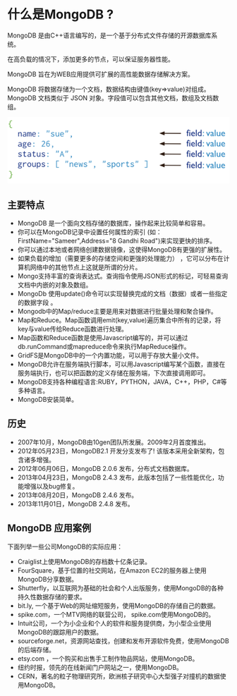 # 什么是MongoDB ?

MongoDB 是由C++语言编写的，是一个基于分布式文件存储的开源数据库系统。

在高负载的情况下，添加更多的节点，可以保证服务器性能。

MongoDB 旨在为WEB应用提供可扩展的高性能数据存储解决方案。

MongoDB 将数据存储为一个文档，数据结构由键值(key=>value)对组成。MongoDB 文档类似于 JSON 对象。字段值可以包含其他文档，数组及文档数组。

![img](./images/filed-value.png)

## 主要特点

- MongoDB 是一个面向文档存储的数据库，操作起来比较简单和容易。
- 你可以在MongoDB记录中设置任何属性的索引 (如：FirstName="Sameer",Address="8 Gandhi Road")来实现更快的排序。
- 你可以通过本地或者网络创建数据镜像，这使得MongoDB有更强的扩展性。
- 如果负载的增加（需要更多的存储空间和更强的处理能力） ，它可以分布在计算机网络中的其他节点上这就是所谓的分片。
- Mongo支持丰富的查询表达式。查询指令使用JSON形式的标记，可轻易查询文档中内嵌的对象及数组。
- MongoDb 使用update()命令可以实现替换完成的文档（数据）或者一些指定的数据字段 。
- Mongodb中的Map/reduce主要是用来对数据进行批量处理和聚合操作。
- Map和Reduce。Map函数调用emit(key,value)遍历集合中所有的记录，将key与value传给Reduce函数进行处理。
- Map函数和Reduce函数是使用Javascript编写的，并可以通过db.runCommand或mapreduce命令来执行MapReduce操作。
- GridFS是MongoDB中的一个内置功能，可以用于存放大量小文件。
- MongoDB允许在服务端执行脚本，可以用Javascript编写某个函数，直接在服务端执行，也可以把函数的定义存储在服务端，下次直接调用即可。
- MongoDB支持各种编程语言:RUBY，PYTHON，JAVA，C++，PHP，C#等多种语言。
- MongoDB安装简单。

## 历史

- 2007年10月，MongoDB由10gen团队所发展。2009年2月首度推出。
- 2012年05月23日，MongoDB2.1 开发分支发布了! 该版本采用全新架构，包含诸多增强。
- 2012年06月06日，MongoDB 2.0.6 发布，分布式文档数据库。
- 2013年04月23日，MongoDB 2.4.3 发布，此版本包括了一些性能优化，功能增强以及bug修复。
- 2013年08月20日，MongoDB 2.4.6 发布。
- 2013年11月01日，MongoDB 2.4.8 发布。

## MongoDB 应用案例

下面列举一些公司MongoDB的实际应用：

- Craiglist上使用MongoDB的存档数十亿条记录。
- FourSquare，基于位置的社交网站，在Amazon EC2的服务器上使用MongoDB分享数据。
- Shutterfly，以互联网为基础的社会和个人出版服务，使用MongoDB的各种持久性数据存储的要求。
- bit.ly, 一个基于Web的网址缩短服务，使用MongoDB的存储自己的数据。
- spike.com，一个MTV网络的联营公司， spike.com使用MongoDB的。
- Intuit公司，一个为小企业和个人的软件和服务提供商，为小型企业使用MongoDB的跟踪用户的数据。
- sourceforge.net，资源网站查找，创建和发布开源软件免费，使用MongoDB的后端存储。
- etsy.com ，一个购买和出售手工制作物品网站，使用MongoDB。
- 纽约时报，领先的在线新闻门户网站之一，使用MongoDB。
- CERN，著名的粒子物理研究所，欧洲核子研究中心大型强子对撞机的数据使用MongoDB。
